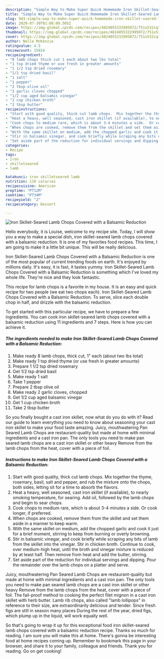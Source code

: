 ```yaml
---
description: "Simple Way to Make Super Quick Homemade Iron Skillet-Seared Lamb Chops Covered with a Balsamic Reduction"
title: "Simple Way to Make Super Quick Homemade Iron Skillet-Seared Lamb Chops Covered with a Balsamic Reduction"
slug: 943-simple-way-to-make-super-quick-homemade-iron-skillet-seared-lamb-chops-covered-with-a-balsamic-reduction
date: 2020-07-30T01:08:09.505Z
image: https://img-global.cpcdn.com/recipes/4824055332995072/751x532cq70/iron-skillet-seared-lamb-chops-covered-with-a-balsamic-reduction-recipe-main-photo.jpg
thumbnail: https://img-global.cpcdn.com/recipes/4824055332995072/751x532cq70/iron-skillet-seared-lamb-chops-covered-with-a-balsamic-reduction-recipe-main-photo.jpg
cover: https://img-global.cpcdn.com/recipes/4824055332995072/751x532cq70/iron-skillet-seared-lamb-chops-covered-with-a-balsamic-reduction-recipe-main-photo.jpg
author: Nelle McKenzie
ratingvalue: 4.5
reviewcount: 15824
recipeingredient:
- "8 lamb chops thick cut 1 each about two lbs total"
- "1 tsp dried thyme or use fresh in greater amounts"
- "1 1/2 tsp dried rosemary"
- "1/2 tsp dried basil"
- "1 salt"
- "1 pepper"
- "2 tbsp olive oil"
- "2 garlic cloves chopped"
- "1/2 cup aged balsamic vinegar"
- "1 cup chicken broth"
- "2 tbsp butter"
recipeinstructions:
- "Start with good quality, thick cut lamb chops.  Mix together the thyme, rosemary, basil, salt and pepper, and rub the mixture onto the chops, both sides, letting sit for a time to absorb the flavors."
- "Heat a heavy, well seasoned, cast iron skillet (if available), to nearly smoking temperature, for searing.  Add oil, followed by the lamb chops and begin to sear chops."
- "Cook chops to medium rare, which is about 3-4 minutes a side.  Or cook longer, if preferred."
- "When chops are cooked, remove them from the skillet and set them aside in a manner to keep warm."
- "With the same skillet on medium, add the chopped garlic and cook it just for a brief moment, stirring to keep from burning or overly browning."
- "Stir in balsamic vinegar, and cook briefly while scraping any bits of lamb from the skillet into the vinegar.  Stir in chicken broth.  Continue to cook, over medium-high heat, until the broth and vinegar mixture is reduced by at least half.  Then remove from heat and add the butter, stirring."
- "Set aside part of the reduction for individual servings and dipping.  Pour the remainder over the lamb chops on a platter and serve."
categories:
- Recipe
tags:
- iron
- skilletseared
- lamb

katakunci: iron skilletseared lamb 
nutrition: 119 calories
recipecuisine: American
preptime: "PT12M"
cooktime: "PT34M"
recipeyield: "2"
recipecategory: Dessert

---
```



![Iron Skillet-Seared Lamb Chops Covered with a Balsamic Reduction](https://img-global.cpcdn.com/recipes/4824055332995072/751x532cq70/iron-skillet-seared-lamb-chops-covered-with-a-balsamic-reduction-recipe-main-photo.jpg)

Hello everybody, it is Louise, welcome to my recipe site. Today, I will show you a way to make a special dish, iron skillet-seared lamb chops covered with a balsamic reduction. It is one of my favorites food recipes. This time, I am going to make it a little bit unique. This will be really delicious.

Iron Skillet-Seared Lamb Chops Covered with a Balsamic Reduction is one of the most popular of current trending foods on earth. It's enjoyed by millions daily. It's easy, it is fast, it tastes yummy. Iron Skillet-Seared Lamb Chops Covered with a Balsamic Reduction is something which I've loved my whole life. They're nice and they look fantastic.

This recipe for lamb chops is a favorite in my house. It is an easy and quick recipe for two people (we eat two chops each). Iron Skillet-Seared Lamb Chops Covered with a Balsamic Reduction. To serve, slice each double chop in half, and drizzle with the balsamic reduction.


To get started with this particular recipe, we have to prepare a few ingredients. You can cook iron skillet-seared lamb chops covered with a balsamic reduction using 11 ingredients and 7 steps. Here is how you can achieve it.

<!--inarticleads1-->

##### The ingredients needed to make Iron Skillet-Seared Lamb Chops Covered with a Balsamic Reduction:

1. Make ready 8 lamb chops, thick cut, 1&#34; each (about two lbs total)
1. Make ready 1 tsp dried thyme (or use fresh in greater amounts)
1. Prepare 1 1/2 tsp dried rosemary
1. Get 1/2 tsp dried basil
1. Make ready 1 salt
1. Take 1 pepper
1. Prepare 2 tbsp olive oil
1. Make ready 2 garlic cloves, chopped
1. Get 1/2 cup aged balsamic vinegar
1. Get 1 cup chicken broth
1. Take 2 tbsp butter


So you finally bought a cast iron skillet, now what do you do with it? Read our guide to learn everything you need to know about seasoning your cast iron skillet to make your food taste amazing. Juicy, mouthwatering Pan Seared Lamb Chops are restaurant-quality but made at home with minimal ingredients and a cast iron pan. The only tools you need to make pan seared lamb chops are a cast iron skillet or other heavy Remove from the lamb chops from the heat, cover with a piece of foil. 

<!--inarticleads2-->

##### Instructions to make Iron Skillet-Seared Lamb Chops Covered with a Balsamic Reduction:

1. Start with good quality, thick cut lamb chops.  Mix together the thyme, rosemary, basil, salt and pepper, and rub the mixture onto the chops, both sides, letting sit for a time to absorb the flavors.
1. Heat a heavy, well seasoned, cast iron skillet (if available), to nearly smoking temperature, for searing.  Add oil, followed by the lamb chops and begin to sear chops.
1. Cook chops to medium rare, which is about 3-4 minutes a side.  Or cook longer, if preferred.
1. When chops are cooked, remove them from the skillet and set them aside in a manner to keep warm.
1. With the same skillet on medium, add the chopped garlic and cook it just for a brief moment, stirring to keep from burning or overly browning.
1. Stir in balsamic vinegar, and cook briefly while scraping any bits of lamb from the skillet into the vinegar.  Stir in chicken broth.  Continue to cook, over medium-high heat, until the broth and vinegar mixture is reduced by at least half.  Then remove from heat and add the butter, stirring.
1. Set aside part of the reduction for individual servings and dipping.  Pour the remainder over the lamb chops on a platter and serve.


Juicy, mouthwatering Pan Seared Lamb Chops are restaurant-quality but made at home with minimal ingredients and a cast iron pan. The only tools you need to make pan seared lamb chops are a cast iron skillet or other heavy Remove from the lamb chops from the heat, cover with a piece of foil. The fail-proof method to cooking the perfect filet mignon in a cast iron skillet with herb butter. Lamb rib chops, also called &#34;lamb lollipops&#34; in reference to their size, are extraordinarily delicious and tender. Since fresh figs are still in season many places During the rest of the year, dried figs, which plump up in the liquid, will work equally well. 

So that's going to wrap it up for this exceptional food iron skillet-seared lamb chops covered with a balsamic reduction recipe. Thanks so much for reading. I am sure you will make this at home. There's gonna be interesting food at home recipes coming up. Remember to bookmark this page in your browser, and share it to your family, colleague and friends. Thank you for reading. Go on get cooking!

